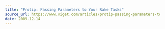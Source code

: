```yaml
---
title: "Protip: Passing Parameters to Your Rake Tasks"
source_url: https://www.viget.com/articles/protip-passing-parameters-to-your-rake-tasks/
date: 2009-12-14
---
```

